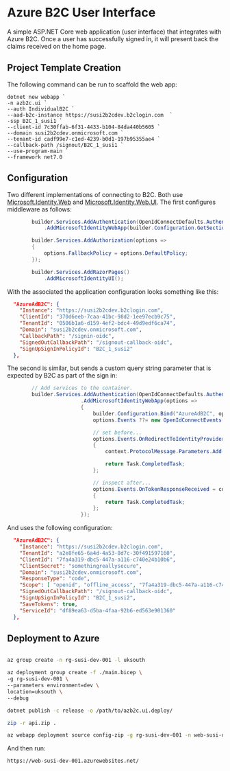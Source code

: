 # Azure B2C User Interface

A simple ASP.NET Core web application (user interface) that integrates with Azure B2C. Once a user has successfully signed in, it will present back the claims received on the home page.

## Project Template Creation

The following command can be run to scaffold the web app:

``` pwsh
dotnet new webapp `
-n azb2c.ui `
--auth IndividualB2C `
--aad-b2c-instance https://susi2b2cdev.b2clogin.com  `
-ssp B2C_1_susi1 `
--client-id 7c30ffab-6f31-4433-b104-84da440b5605 `
--domain susi2b2cdev.onmicrosoft.com `
--tenant-id cadf99e7-c1ed-4239-b0d1-197b95355ae4 `
--callback-path /signout/B2C_1_susi1 `
--use-program-main `
--framework net7.0
```

## Configuration

Two different implementations of connecting to B2C. Both use [Microsoft.Identity.Web](https://www.nuget.org/packages/Microsoft.Identity.Web) and [Microsoft.Identity.Web.UI](https://www.nuget.org/packages/Microsoft.Identity.Web.UI). The first configures middleware as follows:

``` C#
        builder.Services.AddAuthentication(OpenIdConnectDefaults.AuthenticationScheme)
            .AddMicrosoftIdentityWebApp(builder.Configuration.GetSection("AzureAdB2C"));

        builder.Services.AddAuthorization(options =>
        {
            options.FallbackPolicy = options.DefaultPolicy;
        });

        builder.Services.AddRazorPages()
            .AddMicrosoftIdentityUI();
```

With the associated the application configuration looks something like this:

``` json
  "AzureAdB2C": {
    "Instance": "https://susi2b2cdev.b2clogin.com",
    "ClientId": "370d6eeb-7caa-41bc-98d2-1ee97ecb9c75",
    "TenantId": "0506b1a6-d159-4ef2-bdc4-49d9edf6ca74",
    "Domain": "susi2b2cdev.onmicrosoft.com",
    "CallbackPath": "/signin-oidc",
    "SignedOutCallbackPath": "/signout-callback-oidc",
    "SignUpSignInPolicyId": "B2C_1_susi2"
  },
```

The second is similar, but sends a custom query string parameter that is expected by B2C as part of the sign in:

``` C#
        // Add services to the container.
        builder.Services.AddAuthentication(OpenIdConnectDefaults.AuthenticationScheme)
                        .AddMicrosoftIdentityWebApp(options =>
                        {
                            builder.Configuration.Bind("AzureAdB2C", options);
                            options.Events ??= new OpenIdConnectEvents();

                            // set before...
                            options.Events.OnRedirectToIdentityProvider = context =>
                            {
                                context.ProtocolMessage.Parameters.Add("serviceId", builder.Configuration.GetValue<string>("AzureAdB2C:ServiceId"));

                                return Task.CompletedTask;
                            };

                            // inspect after...
                            options.Events.OnTokenResponseReceived = context =>
                            {
                                return Task.CompletedTask;
                            };
                        });
```

And uses the following configuration:

``` json
  "AzureAdB2C": {
    "Instance": "https://susi2b2cdev.b2clogin.com",
    "TenantId": "a2e8fe65-6a4d-4a53-8d7c-30f491597160",
    "ClientId": "7fa4a319-dbc5-447a-a116-c740e24b10b6",
    "ClientSecret": "somethingreallysecure",
    "Domain": "susi2b2cdev.onmicrosoft.com",
    "ResponseType": "code",
    "Scope": [ "openid", "offline_access", "7fa4a319-dbc5-447a-a116-c740e24b10b6" ],
    "SignedOutCallbackPath": "/signout-callback-oidc",
    "SignUpSignInPolicyId": "B2C_1_susi2",
    "SaveTokens": true,
    "ServiceId": "df89ea63-d5ba-4faa-92b6-ed563e901360"
  },
```

## Deployment to Azure

``` bash

az group create -n rg-susi-dev-001 -l uksouth 

az deployment group create -f ./main.bicep \
-g rg-susi-dev-001 \
--parameters environment=dev \
location=uksouth \
--debug

dotnet publish -c release -o /path/to/azb2c.ui.deploy/

zip -r api.zip .

az webapp deployment source config-zip -g rg-susi-dev-001 -n web-susi-dev-001 --src /path/to/azb2c.ui.deploy/api.zip --debug

```

And then run:

`https://web-susi-dev-001.azurewebsites.net/`
